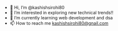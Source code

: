 - 👋 Hi, I’m @kashishsirohi80
- 👀 I’m interested in exploring new technical trends!!
- 🌱 I’m currently learning web development and dsa
- 📫 How to reach me kashishsirohi80@gnail.com


<!---
kashishsirohi80/kashishsirohi80 is a ✨ special ✨ repository because its `README.md` (this file) appears on your GitHub profile.
You can click the Preview link to take a look at your changes.
--->
